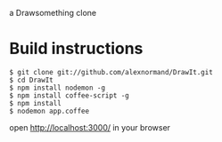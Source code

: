 a Drawsomething clone



Build instructions
===================

    $ git clone git://github.com/alexnormand/DrawIt.git
    $ cd DrawIt
    $ npm install nodemon -g
    $ npm install coffee-script -g
    $ npm install
    $ nodemon app.coffee

 open [http://localhost:3000/](http://localhost:3000/) in your browser
